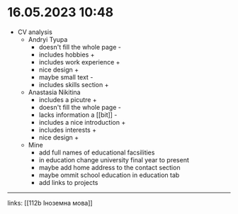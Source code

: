 # 16.05.2023 10:48

- CV analysis
  - Andryi Tyupa
    - doesn't fill the whole page -
    - includes hobbies +
    - includes work experience +
    - nice design +
    - maybe small text -
    - includes skills section +
  - Anastasia Nikitina
    - includes a picutre +
    - doesn't fill the whole page -
    - lacks information a [[bit]] -
    - includes a nice introduction +
    - includes interests +
    - nice design +
  - Mine
    - add full names of educational facsilities
    - in education change university final year to present
    - maybe add home address to the contact section
    - maybe ommit school education in education tab
    - add links to projects






---

links: [[112b Іноземна мова]]

